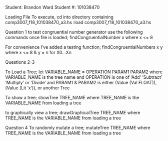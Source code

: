 Student: Brandon Ward
Student #: 101038470

Loading File
To execute, cd into directory containing comp3007_f18_101038470_a3.hs
:load comp3007_f18_101038470_a3.hs

Question 1
to test congruential number generator use the following commands once file is loaded;
findCongruentialNumber x 
where x <= 8

For convenience I’ve added a testing function;
findCongruentialNumbers x y
where x <= 8 & y = n for X0…Xn

Questions 2-3

To Load a Tree;
let VARIABLE_NAME = OPERATION PARAM1 PARAM2
where VARIABLE_NAME is the tree name 
and OPERATION is one of ‘Add’ ‘Subtract’ ‘Multiply’ or ‘Divide’
and PARAM1 & PARAM2 is either (Value (Val FLOAT)), (Value (Lit ‘x’)), or another Tree

To show a tree;
showTree TREE_NAME
where TREE_NAME is the VARIABLE_NAME from loading a tree

to graphically view a tree;
drawGraphicalTree TREE_NAME 
where TREE_NAME is the VARIABLE_NAME from loading a tree

Question 4
To randomly mutate a tree;
mutateTree TREE_NAME
where TREE_NAME is the VARIABLE_NAME from loading a tree


